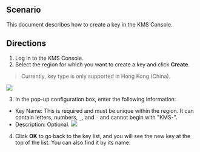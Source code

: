 ## Scenario
This document describes how to create a key in the KMS Console.



## Directions
1. Log in to the KMS Console.
2. Select the region for which you want to create a key and click **Create**.
> Currently, key type is only supported in Hong Kong (China).

![](https://main.qcloudimg.com/raw/2eef7a74a8f02165f8a65d95dc25852d.png)

3. In the pop-up configuration box, enter the following information:
 - Key Name: This is required and must be unique within the region. It can contain letters, numbers, `_`, and `-` and cannot begin with "KMS-".
 - Description: Optional.
 ![](https://main.qcloudimg.com/raw/14e204d39efcd447293fba45f917e8da.png)
4. Click **OK** to go back to the key list, and you will see the new key at the top of the list. You can also find it by its name.
